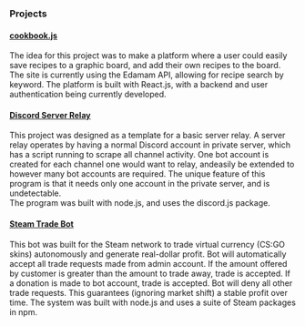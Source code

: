 ### Projects

#### [cookbook.js](https://github.com/joshmalek/cookbook)

The idea for this project was to make a platform where a user could
easily save recipes to a graphic board, and add their own recipes to 
the board.  The site is currently using the Edamam API, allowing for 
recipe search by keyword.  The platform is built with React.js, with a
backend and user authentication being currently developed.

#### [Discord Server Relay](https://github.com/joshmalek/discord-relay)

This project was designed as a template for a basic server relay.  A
server relay operates by having a normal Discord account in private server,
which has a script running to scrape all channel activity.  One bot account 
is created for each channel one would want to relay, andeasily be extended to 
however many bot accounts are required.  The unique feature of this program
is that it needs only one account in the private server, and is undetectable.  
The program was built with node.js, and uses the discord.js package.

#### [Steam Trade Bot](https://github.com/joshmalek/Steam-Trade-Bot)

This bot was built for the Steam network to trade virtual currency (CS:GO skins) autonomously and generate real-dollar profit. Bot will automatically accept all trade requests made from admin account. If the amount offered by customer is greater than the amount to trade away, trade is accepted. If a donation is made to bot account, trade is accepted. Bot will deny all other trade requests.  This guarantees (ignoring market shift) a stable profit over time.  The
system was built with node.js and uses a suite of Steam packages in npm.